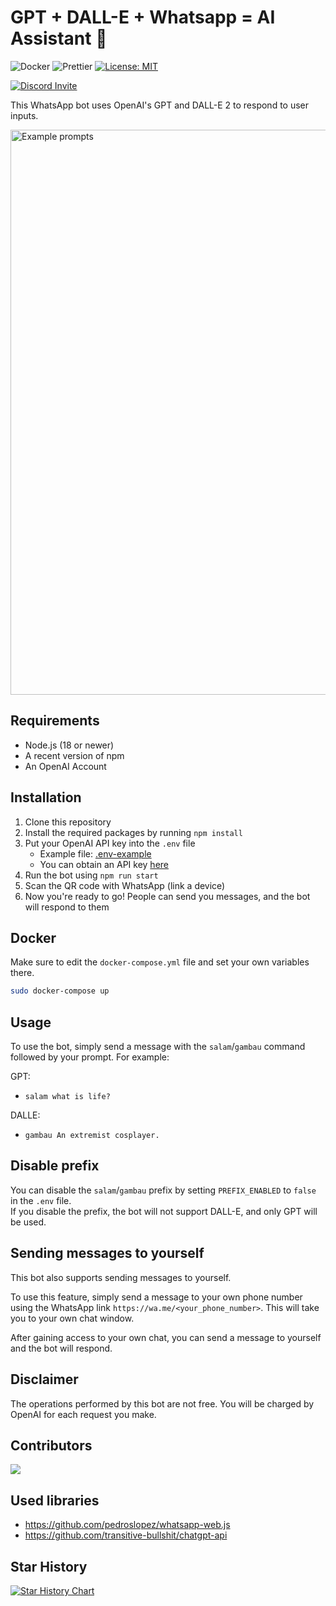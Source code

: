 # GPT + DALL-E + Whatsapp = AI Assistant 🚀

![Docker](https://github.com/askrella/whatsapp-chatgpt/actions/workflows/docker.yml/badge.svg)
![Prettier](https://github.com/askrella/whatsapp-chatgpt/actions/workflows/prettier.yml/badge.svg)
[![License: MIT](https://img.shields.io/badge/License-MIT-yellow.svg)](https://opensource.org/licenses/MIT)

[![Discord Invite](https://dcbadge.vercel.app/api/server/9VJaRXKwd3)](https://discord.gg/9VJaRXKwd3)

This WhatsApp bot uses OpenAI's GPT and DALL-E 2 to respond to user inputs.

<img width="904" alt="Example prompts" src="https://user-images.githubusercontent.com/6507938/219959783-96cac29a-d786-4586-a1fc-4dca827c4344.png">

## Requirements

-   Node.js (18 or newer)
-   A recent version of npm
-   An OpenAI Account

## Installation

1. Clone this repository
2. Install the required packages by running `npm install`
3. Put your OpenAI API key into the `.env` file
    - Example file: [.env-example](https://github.com/askrella/whatsapp-chatgpt/blob/master/.env-example)
    - You can obtain an API key [here](https://platform.openai.com/account/api-keys)
4. Run the bot using `npm run start`
5. Scan the QR code with WhatsApp (link a device)
6. Now you're ready to go! People can send you messages, and the bot will respond to them

## Docker

Make sure to edit the `docker-compose.yml` file and set your own variables there.

```sh
sudo docker-compose up
```

## Usage

To use the bot, simply send a message with the `salam`/`gambau` command followed by your prompt. For example:

GPT:

-   `salam what is life?`

DALLE:

-   `gambau An extremist cosplayer.`

## Disable prefix

You can disable the `salam`/`gambau` prefix by setting `PREFIX_ENABLED` to `false` in the `.env` file.<br/>
If you disable the prefix, the bot will not support DALL-E, and only GPT will be used.

## Sending messages to yourself

This bot also supports sending messages to yourself.

To use this feature, simply send a message to your own phone number using the WhatsApp link `https://wa.me/<your_phone_number>`.
This will take you to your own chat window.

After gaining access to your own chat, you can send a message to yourself and the bot will respond.

## Disclaimer

The operations performed by this bot are not free. You will be charged by OpenAI for each request you make.

## Contributors

<a href="https://github.com/askrella/whatsapp-chatgpt/graphs/contributors">
  <img src="https://contrib.rocks/image?repo=askrella/whatsapp-chatgpt" />
</a>

## Used libraries

-   https://github.com/pedroslopez/whatsapp-web.js
-   https://github.com/transitive-bullshit/chatgpt-api

## Star History

[![Star History Chart](https://api.star-history.com/svg?repos=askrella/whatsapp-chatgpt&type=Date)](https://star-history.com/#askrella/whatsapp-chatgpt&Date)
